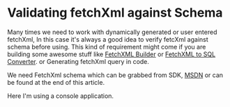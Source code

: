 # Validating fetchXml against Schema

Many times we need to work with dynamically generated or user entered fetchXml, In this case it's always a good idea to verify fetcXml against schema before using. This kind of requirement  might come if you are building some awesome stuff like [FetchXML Builder](https://fxb.xrmtoolbox.com/) or [FetchXML to SQL Converter](https://github.com/abtevrythng/FetchXML-to-SQL). or Generating fetchXml query in code.

We need FetchXml schema which can be grabbed from SDK, [MSDN](https://msdn.microsoft.com/en-in/library/gg309405.aspx) or can be found at the end of this article.

Here I'm using a console application.